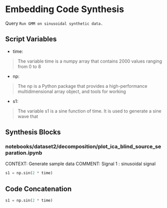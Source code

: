 # Embedding Code Synthesis
Query `Run GMM on sinusoidal synthetic data.`
## Script Variables
- time:<br>
>The variable time is a numpy array that contains 2000 values ranging from 0 to 8
- np:<br>
>The np is a Python package that provides a high-performance multidimensional array object, and tools for working
- s1:<br>
>The variable s1 is a sine function of time. It is used to generate a sine wave that
## Synthesis Blocks
### notebooks/dataset2/decomposition/plot_ica_blind_source_separation.ipynb
CONTEXT:  Generate sample data   COMMENT: Signal 1 : sinusoidal signal
```python
s1 = np.sin(2 * time)
```

## Code Concatenation
```python
s1 = np.sin(2 * time)
```
